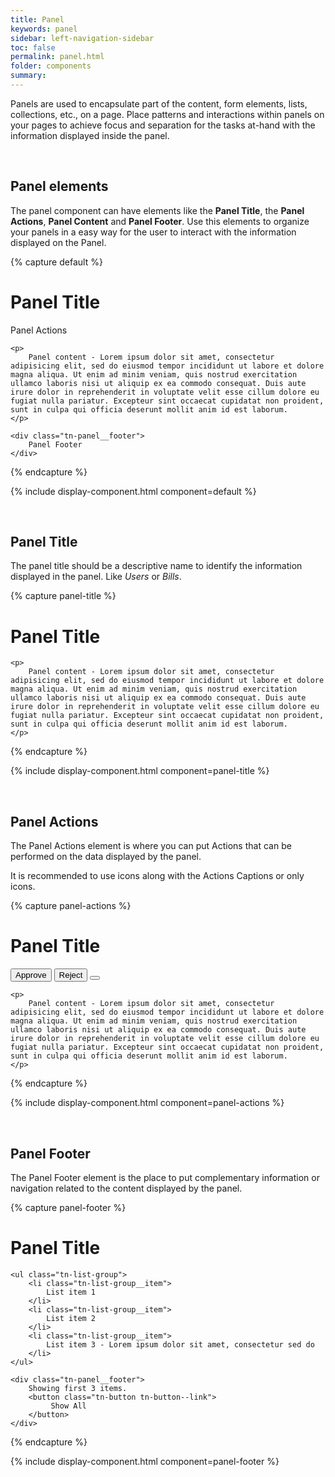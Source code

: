 ```yaml
---
title: Panel
keywords: panel
sidebar: left-navigation-sidebar
toc: false
permalink: panel.html
folder: components
summary:
---
```

Panels are used to encapsulate part of the content, form elements, lists, collections, etc., on a page. Place patterns and interactions within panels on your pages to achieve focus and separation for the tasks at-hand with the information displayed inside the panel.

<br/>

## Panel elements

The panel component can have elements like the **Panel Title**, the **Panel Actions**, **Panel Content** and **Panel Footer**. Use this elements to organize your panels in a easy way for the user to interact with the information displayed on the Panel.

{% capture default %}
<div class="tn-panel">
    <div class="tn-panel__header">
        <h1 class="tn-panel__title">
            Panel Title
        </h1>
        <div class="tn-panel__actions">
            Panel Actions
        </div>
    </div>

    <p>
        Panel content - Lorem ipsum dolor sit amet, consectetur adipisicing elit, sed do eiusmod tempor incididunt ut labore et dolore magna aliqua. Ut enim ad minim veniam, quis nostrud exercitation ullamco laboris nisi ut aliquip ex ea commodo consequat. Duis aute irure dolor in reprehenderit in voluptate velit esse cillum dolore eu fugiat nulla pariatur. Excepteur sint occaecat cupidatat non proident, sunt in culpa qui officia deserunt mollit anim id est laborum.
    </p>

    <div class="tn-panel__footer">
        Panel Footer
    </div>
</div>
{% endcapture %}

{% include display-component.html component=default %}

<br/>

## Panel Title

The panel title should be a descriptive name to identify the information displayed in the panel. Like *Users* or *Bills*.

{% capture panel-title %}
<div class="tn-panel">
    <div class="tn-panel__header">
        <h1 class="tn-panel__title">
            Panel Title
        </h1>
    </div>

    <p>
        Panel content - Lorem ipsum dolor sit amet, consectetur adipisicing elit, sed do eiusmod tempor incididunt ut labore et dolore magna aliqua. Ut enim ad minim veniam, quis nostrud exercitation ullamco laboris nisi ut aliquip ex ea commodo consequat. Duis aute irure dolor in reprehenderit in voluptate velit esse cillum dolore eu fugiat nulla pariatur. Excepteur sint occaecat cupidatat non proident, sunt in culpa qui officia deserunt mollit anim id est laborum.
    </p>
</div>
{% endcapture %}

{% include display-component.html component=panel-title %}

<br/>

## Panel Actions

The Panel Actions element is where you can put Actions that can be performed on the data displayed by the panel.

It is recommended to use icons along with the Actions Captions or only icons.

{% capture panel-actions %}
<div class="tn-panel">
    <div class="tn-panel__header">
        <h1 class="tn-panel__title">
            Panel Title
        </h1>
        <div class="tn-panel__actions">
            <button class="tn-button tn-button--text">
                <i class="tn-icon tn-icon--checked tn-icon--medium"></i>
                Approve
            </button>
            <button class="tn-button tn-button--text">
                <i class="tn-icon tn-icon--close tn-icon--medium"></i>
                Reject
            </button>
            <button class="tn-button tn-button--text tn-button--icon">
                <i class="tn-icon tn-icon--edit tn-icon--medium"></i>
            </button>
        </div>
    </div>

    <p>
        Panel content - Lorem ipsum dolor sit amet, consectetur adipisicing elit, sed do eiusmod tempor incididunt ut labore et dolore magna aliqua. Ut enim ad minim veniam, quis nostrud exercitation ullamco laboris nisi ut aliquip ex ea commodo consequat. Duis aute irure dolor in reprehenderit in voluptate velit esse cillum dolore eu fugiat nulla pariatur. Excepteur sint occaecat cupidatat non proident, sunt in culpa qui officia deserunt mollit anim id est laborum.
    </p>
</div>
{% endcapture %}

{% include display-component.html component=panel-actions %}

<br/>

## Panel Footer

The Panel Footer element is the place to put complementary information or navigation related to the content displayed by the panel.

{% capture panel-footer %}
<div class="tn-panel">
    <div class="tn-panel__header">
        <h1 class="tn-panel__title">
            Panel Title
        </h1>
    </div>

    <ul class="tn-list-group">
        <li class="tn-list-group__item">
            List item 1
        </li>
        <li class="tn-list-group__item">
            List item 2
        </li>
        <li class="tn-list-group__item">
            List item 3 - Lorem ipsum dolor sit amet, consectetur sed do
        </li>
    </ul>

    <div class="tn-panel__footer">
        Showing first 3 items.
        <button class="tn-button tn-button--link">
             Show All
        </button>
    </div>    
</div>
{% endcapture %}

{% include display-component.html component=panel-footer %}
